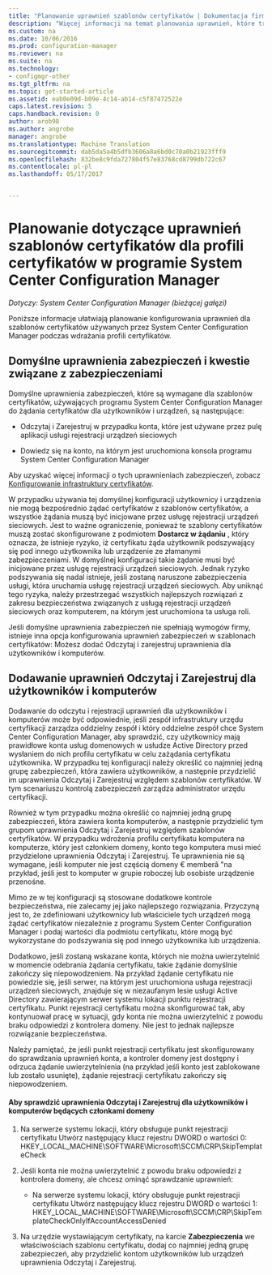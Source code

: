 ```yaml
---
title: "Planowanie uprawnień szablonów certyfikatów | Dokumentacja firmy Microsoft"
description: "Więcej informacji na temat planowania uprawnień, które trzeba konfigurować szablonów certyfikatów, których używa System Center Configuration Manager."
ms.custom: na
ms.date: 10/06/2016
ms.prod: configuration-manager
ms.reviewer: na
ms.suite: na
ms.technology:
- configmgr-other
ms.tgt_pltfrm: na
ms.topic: get-started-article
ms.assetid: eab0e09d-b09e-4c14-ab14-c5f87472522e
caps.latest.revision: 5
caps.handback.revision: 0
author: arob98
ms.author: angrobe
manager: angrobe
ms.translationtype: Machine Translation
ms.sourcegitcommit: dab5da5a4b5dfb3606a8a6bd0c70a0b21923fff9
ms.openlocfilehash: 832be8c9fda727804f57e83768cd8799db722c67
ms.contentlocale: pl-pl
ms.lasthandoff: 05/17/2017


---
```

# <a name="planning-for-certificate-template-permissions-for-certificate-profiles-in-system-center-configuration-manager"></a>Planowanie dotyczące uprawnień szablonów certyfikatów dla profili certyfikatów w programie System Center Configuration Manager

*Dotyczy: System Center Configuration Manager (bieżącej gałęzi)*


Poniższe informacje ułatwiają planowanie konfigurowania uprawnień dla szablonów certyfikatów używanych przez System Center Configuration Manager podczas wdrażania profili certyfikatów.  

## <a name="default-security-permissions-and-considerations"></a>Domyślne uprawnienia zabezpieczeń i kwestie związane z zabezpieczeniami  
 Domyślne uprawnienia zabezpieczeń, które są wymagane dla szablonów certyfikatów, używających programu System Center Configuration Manager do żądania certyfikatów dla użytkowników i urządzeń, są następujące:  

-   Odczytaj i Zarejestruj w przypadku konta, które jest używane przez pulę aplikacji usługi rejestracji urządzeń sieciowych  

-   Dowiedz się na konto, na którym jest uruchomiona konsola programu System Center Configuration Manager  

 Aby uzyskać więcej informacji o tych uprawnieniach zabezpieczeń, zobacz [Konfigurowanie infrastruktury certyfikatów](../deploy-use/certificate-infrastructure.md).  

 W przypadku używania tej domyślnej konfiguracji użytkownicy i urządzenia nie mogą bezpośrednio żądać certyfikatów z szablonów certyfikatów, a wszystkie żądania muszą być inicjowane przez usługę rejestracji urządzeń sieciowych. Jest to ważne ograniczenie, ponieważ te szablony certyfikatów muszą zostać skonfigurowane z podmiotem **Dostarcz w żądaniu** , który oznacza, że istnieje ryzyko, iż certyfikatu żąda użytkownik podszywający się pod innego użytkownika lub urządzenie ze złamanymi zabezpieczeniami. W domyślnej konfiguracji takie żądanie musi być inicjowane przez usługę rejestracji urządzeń sieciowych. Jednak ryzyko podszywania się nadal istnieje, jeśli zostaną naruszone zabezpieczenia usługi, która uruchamia usługę rejestracji urządzeń sieciowych. Aby uniknąć tego ryzyka, należy przestrzegać wszystkich najlepszych rozwiązań z zakresu bezpieczeństwa związanych z usługą rejestracji urządzeń sieciowych oraz komputerem, na którym jest uruchomiona ta usługa roli.  

 Jeśli domyślne uprawnienia zabezpieczeń nie spełniają wymogów firmy, istnieje inna opcja konfigurowania uprawnień zabezpieczeń w szablonach certyfikatów: Możesz dodać Odczytaj i zarejestruj uprawnienia dla użytkowników i komputerów.  

## <a name="adding-read-and-enroll-permissions-for-users-and-computers"></a>Dodawanie uprawnień Odczytaj i Zarejestruj dla użytkowników i komputerów  
 Dodawanie do odczytu i rejestracji uprawnień dla użytkowników i komputerów może być odpowiednie, jeśli zespół infrastruktury urzędu certyfikacji zarządza oddzielny zespół i który oddzielne zespół chce System Center Configuration Manager, aby sprawdzić, czy użytkownicy mają prawidłowe konta usług domenowych w usłudze Active Directory przed wysłaniem do nich profilu certyfikatu w celu zażądania certyfikatu użytkownika. W przypadku tej konfiguracji należy określić co najmniej jedną grupę zabezpieczeń, która zawiera użytkowników, a następnie przydzielić im uprawnienia Odczytaj i Zarejestruj względem szablonów certyfikatów. W tym scenariuszu kontrolą zabezpieczeń zarządza administrator urzędu certyfikacji.  

 Również w tym przypadku można określić co najmniej jedną grupę zabezpieczeń, która zawiera konta komputerów, a następnie przydzielić tym grupom uprawnienia Odczytaj i Zarejestruj względem szablonów certyfikatów. W przypadku wdrożenia profilu certyfikatu komputera na komputerze, który jest członkiem domeny, konto tego komputera musi mieć przydzielone uprawnienia Odczytaj i Zarejestruj. Te uprawnienia nie są wymagane, jeśli komputer nie jest częścią domeny € memberâ "na przykład, jeśli jest to komputer w grupie roboczej lub osobiste urządzenie przenośne.  

 Mimo ze w tej konfiguracji są stosowane dodatkowe kontrole bezpieczeństwa, nie zalecamy jej jako najlepszego rozwiązania. Przyczyną jest to, że zdefiniowani użytkownicy lub właściciele tych urządzeń mogą żądać certyfikatów niezależnie z programu System Center Configuration Manager i podaj wartości dla podmiotu certyfikatu, które mogą być wykorzystane do podszywania się pod innego użytkownika lub urządzenia.  

 Dodatkowo, jeśli zostaną wskazane konta, których nie można uwierzytelnić w momencie odebrania żądania certyfikatu, takie żądanie domyślnie zakończy się niepowodzeniem. Na przykład żądanie certyfikatu nie powiedzie się, jeśli serwer, na którym jest uruchomiona usługa rejestracji urządzeń sieciowych, znajduje się w niezaufanym lesie usługi Active Directory zawierającym serwer systemu lokacji punktu rejestracji certyfikatu. Punkt rejestracji certyfikatu można skonfigurować tak, aby kontynuował pracę w sytuacji, gdy konta nie można uwierzytelnić z powodu braku odpowiedzi z kontrolera domeny. Nie jest to jednak najlepsze rozwiązanie bezpieczeństwa.  

 Należy pamiętać, że jeśli punkt rejestracji certyfikatu jest skonfigurowany do sprawdzania uprawnień konta, a kontroler domeny jest dostępny i odrzuca żądanie uwierzytelnienia (na przykład jeśli konto jest zablokowane lub zostało usunięte), żądanie rejestracji certyfikatu zakończy się niepowodzeniem.  

#### <a name="to-check-for-read-and-enroll-permissions-for-users-and-domain-member-computers"></a>Aby sprawdzić uprawnienia Odczytaj i Zarejestruj dla użytkowników i komputerów będących członkami domeny  

1.  Na serwerze systemu lokacji, który obsługuje punkt rejestracji certyfikatu Utwórz następujący klucz rejestru DWORD o wartości 0: HKEY_LOCAL_MACHINE\SOFTWARE\Microsoft\SCCM\CRP\SkipTemplateCheck  

2.  Jeśli konta nie można uwierzytelnić z powodu braku odpowiedzi z kontrolera domeny, ale chcesz ominąć sprawdzanie uprawnień:  

    -   Na serwerze systemu lokacji, który obsługuje punkt rejestracji certyfikatu Utwórz następujący klucz rejestru DWORD o wartości 1: HKEY_LOCAL_MACHINE\SOFTWARE\Microsoft\SCCM\CRP\SkipTemplateCheckOnlyIfAccountAccessDenied  

3.  Na urzędzie wystawiającym certyfikaty, na karcie **Zabezpieczenia** we właściwościach szablonu certyfikatu, dodaj co najmniej jedną grupę zabezpieczeń, aby przydzielić kontom użytkowników lub urządzeń uprawnienia Odczytaj i Zarejestruj.  

